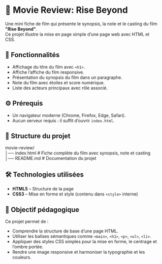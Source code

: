 # 📝 Movie Review: Rise Beyond

Une mini fiche de film qui présente le synopsis, la note et le casting du film **"Rise Beyond"**.  
Ce projet illustre la mise en page simple d’une page web avec HTML et CSS.


## 🚀 Fonctionnalités

- Affichage du titre du film avec `<h1>`.  
- Affiche l’affiche du film responsive.  
- Présentation du synopsis du film dans un paragraphe.  
- Note du film avec étoiles et score numérique.  
- Liste des acteurs principaux avec rôle associé.  


## ⚙️ Prérequis

- Un navigateur moderne (Chrome, Firefox, Edge, Safari).  
- Aucun serveur requis : il suffit d’ouvrir `index.html`.  


##  📂 Structure du projet
movie-review/  
│── index.html      # Fiche complète du film avec synopsis, note et casting  
│── README.md       # Documentation du projet  


##  🛠️ Technologies utilisées

- **HTML5** – Structure de la page  
- **CSS3** – Mise en forme et style (contenu dans `<style>` interne)  


##  🎯 Objectif pédagogique

Ce projet permet de :  
- Comprendre la structure de base d’une page HTML.  
- Utiliser les balises sémantiques comme `<main>`, `<h1>`, `<p>`, `<ul>`, `<li>`.  
- Appliquer des styles CSS simples pour la mise en forme, le centrage et l’ombre portée.  
- Rendre une image responsive et harmoniser la typographie et les couleurs.  

